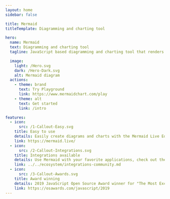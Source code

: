 ```yaml
---
layout: home
sidebar: false

title: Mermaid
titleTemplate: Diagramming and charting tool

hero:
  name: Mermaid
  text: Diagramming and charting tool
  tagline: JavaScript based diagramming and charting tool that renders Markdown-inspired text definitions to create and modify diagrams dynamically.

  image:
    light: /Hero.svg
    dark: /Hero-Dark.svg
    alt: Mermaid diagram
  actions:
    - theme: brand
      text: Try Playground
      link: https://www.mermaidchart.com/play
    - theme: alt
      text: Get started
      link: /intro

features:
  - icon:
      src: /1-Callout-Easy.svg
    title: Easy to use
    details: Easily create diagrams and charts with the Mermaid Live Editor.
    link: https://mermaid.live/
  - icon:
      src: /2-Callout-Integrations.svg
    title: Integrations available
    details: Use Mermaid with your favorite applications, check out the integrations list.
    link: ../../ecosystem/integrations-community.md
  - icon:
      src: /3-Callout-Awards.svg
    title: Award winning
    details: 2019 JavaScript Open Source Award winner for "The Most Exciting Use of Technology".
    link: https://osawards.com/javascript/2019
---
```

